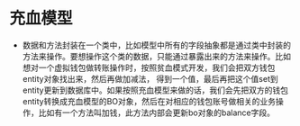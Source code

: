 # 充血模型
* 数据和方法封装在一个类中，比如模型中所有的字段抽象都是通过类中封装的方法来操作。要想操作这个类的数据，只能通过暴露出来的方法来操作。比如想对一个虚拟钱包做转账操作时，按照贫血模式开发，我们会把双方钱包entity对象找出来，然后再做加减法， 得到一个值，最后再把这个值set到entity更新到数据库中。如果按照充血模型来做的话，我们会先把双方的钱包entity转换成充血模型的BO对象，然后在对相应的钱包账号做相关的业务操作，比如有一个方法叫加钱，此方法内部会更新bo对象的balance字段。